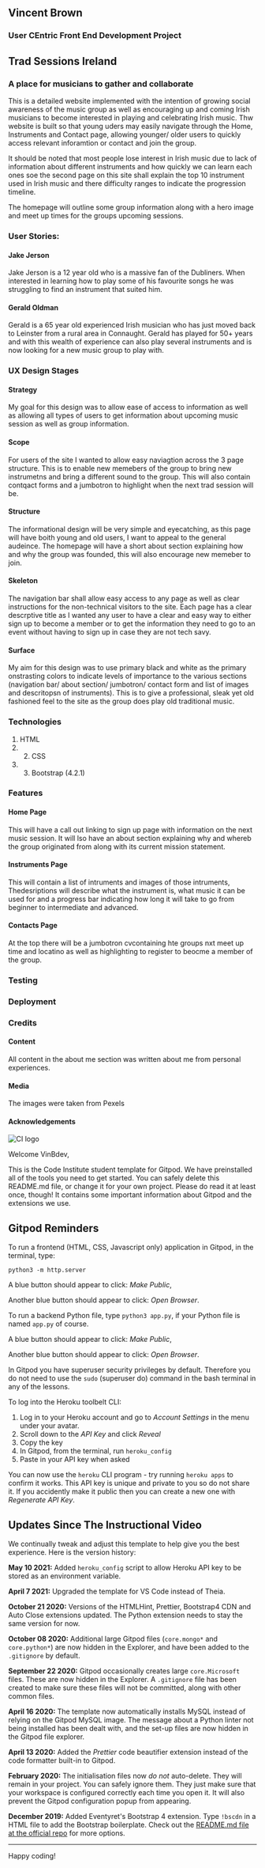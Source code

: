 ## Vincent Brown  

### User CEntric Front End Development Project

## Trad Sessions Ireland

### A place for musicians to gather and collaborate
This is a detailed website implemented with the intention of growing social awareness of the music group as well as encouraging up and coming Irish musicians to become interested in playing and celebrating Irish music. Thw website is built so that young uders may easily navigate through the Home, Instruments and Contact page, allowing younger/ older users to quickly access relevant inforamtion or contact and join the group.

It should be noted that most people lose interest in Irish music due to lack of information about different instruments and how quickly we can learn each ones soe the second page on this site shall explain the top 10 instrument used in Irish music and there difficulty ranges to indicate the progression timeline.

The homepage will outline some group information along with a hero image and meet up times for the groups upcoming sessions.



### User Stories:

#### Jake Jerson
Jake Jerson is a 12 year old who is a massive fan of the Dubliners. When interested in learning how to play some of his favourite songs he was struggling to find an instrument that suited him.

#### Gerald Oldman

Gerald is a 65 year old experienced Irish musician who has just moved back to Leinster from a rural area in Connaught. Gerald has played for 50+ years and with this wealth of experience can also play several instruments and is now looking for a new music group to play with.


### UX Design Stages

#### Strategy

My goal for this design was to allow ease of access to information as well as allowing all types of users to get information about upcoming music session as well as group information.

#### Scope

For users of the site I wanted to allow easy naviagtion across the 3 page structure. This is to enable new memebers of the group to bring new instrumetns and bring a different sound to the group. This will also contain contqact forms and a jumbotron to highlight when the next trad session will be.

#### Structure

The informational design will be very simple and eyecatching, as this page will have boith young and old users, I want to appeal to the general audeince. The homepage will have a short about section explaining how and why the group was founded, this will also encourage new memeber to join.


#### Skeleton

The navigation bar shall allow easy access to any page as well as clear instructions for the non-technical visitors to the site. Each page has a clear descrptive title as I wanted any user to have a clear and easy way to either sign up to become a member or to get the information they need to go to an event without having to sign up in case they are not tech savy.


#### Surface

My aim for this design was to use primary black and white as the primary onstrasting colors to indicate levels of importance to the various sections (navigation bar/ about section/ jumbotron/ contact form and list of images and descritopsn of instruments). This is to give a professional, sleak yet old fashioned feel to the site as the group does play old traditional music.

### Technologies
1. HTML
2. 2. CSS
3. 3. Bootstrap (4.2.1)

### Features

#### Home Page

This will have a call out linking to sign up page with information on the next music session. It will lso have an about section explaining why and whereb the group originated from along with its current mission statement.

#### Instruments Page

This will contain a list of intruments and images of those intruments, Thedesriptions will describe what the instrument is, what music it can be used for and a progress bar indicating how long it will take to go from beginner to intermediate and advanced.

#### Contacts Page

At the top there will be a jumbotron cvcontaining hte groups nxt meet up time and locatino as well as highlighting to register to beocme  a member of the group.

### Testing



### Deployment

### Credits

#### Content

All content in the about me section was written about me from personal experiences.

#### Media

The images were taken from Pexels

#### Acknowledgements




















![CI logo](https://codeinstitute.s3.amazonaws.com/fullstack/ci_logo_small.png)

Welcome VinBdev,

This is the Code Institute student template for Gitpod. We have preinstalled all of the tools you need to get started. You can safely delete this README.md file, or change it for your own project. Please do read it at least once, though! It contains some important information about Gitpod and the extensions we use.

## Gitpod Reminders

To run a frontend (HTML, CSS, Javascript only) application in Gitpod, in the terminal, type:

`python3 -m http.server`

A blue button should appear to click: _Make Public_,

Another blue button should appear to click: _Open Browser_.

To run a backend Python file, type `python3 app.py`, if your Python file is named `app.py` of course.

A blue button should appear to click: _Make Public_,

Another blue button should appear to click: _Open Browser_.

In Gitpod you have superuser security privileges by default. Therefore you do not need to use the `sudo` (superuser do) command in the bash terminal in any of the lessons.

To log into the Heroku toolbelt CLI:

1. Log in to your Heroku account and go to *Account Settings* in the menu under your avatar.
2. Scroll down to the *API Key* and click *Reveal*
3. Copy the key
4. In Gitpod, from the terminal, run `heroku_config`
5. Paste in your API key when asked

You can now use the `heroku` CLI program - try running `heroku apps` to confirm it works. This API key is unique and private to you so do not share it. If you accidently make it public then you can create a new one with _Regenerate API Key_.

## Updates Since The Instructional Video

We continually tweak and adjust this template to help give you the best experience. Here is the version history:

**May 10 2021:** Added `heroku_config` script to allow Heroku API key to be stored as an environment variable.

**April 7 2021:** Upgraded the template for VS Code instead of Theia.

**October 21 2020:** Versions of the HTMLHint, Prettier, Bootstrap4 CDN and Auto Close extensions updated. The Python extension needs to stay the same version for now.

**October 08 2020:** Additional large Gitpod files (`core.mongo*` and `core.python*`) are now hidden in the Explorer, and have been added to the `.gitignore` by default.

**September 22 2020:** Gitpod occasionally creates large `core.Microsoft` files. These are now hidden in the Explorer. A `.gitignore` file has been created to make sure these files will not be committed, along with other common files.

**April 16 2020:** The template now automatically installs MySQL instead of relying on the Gitpod MySQL image. The message about a Python linter not being installed has been dealt with, and the set-up files are now hidden in the Gitpod file explorer.

**April 13 2020:** Added the _Prettier_ code beautifier extension instead of the code formatter built-in to Gitpod.

**February 2020:** The initialisation files now _do not_ auto-delete. They will remain in your project. You can safely ignore them. They just make sure that your workspace is configured correctly each time you open it. It will also prevent the Gitpod configuration popup from appearing.

**December 2019:** Added Eventyret's Bootstrap 4 extension. Type `!bscdn` in a HTML file to add the Bootstrap boilerplate. Check out the <a href="https://github.com/Eventyret/vscode-bcdn" target="_blank">README.md file at the official repo</a> for more options.

---

Happy coding!
